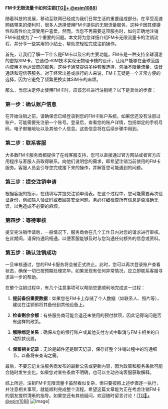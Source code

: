**FM卡无限流量卡如何注销[[TG💪+ @esim1088](https://t.me/s/esim1088)]**

随着科技的发展，移动互联网已经成为我们日常生活的重要组成部分。在享受高速网络带来的便利时，很多人选择使用FM卡提供的无限流量服务。这种卡因其便捷性和高性价比深受用户喜爱。然而，当您不再需要这项服务时，如何正确地注销FM卡就成为了一个重要的问题。本文将为您详细介绍FM卡无限流量卡的注销流程，并分享一些实用的小贴士，帮助您轻松完成注销操作。

首先，让我们了解一下什么是FM卡以及它的主要功能。FM卡是一种支持全球漫游的虚拟SIM卡，它通过eSIM技术实现无物理卡槽的设计，让用户能够在全球范围内使用本地运营商的服务。这种卡通常提供多种套餐选择，包括不限量流量、语音通话和短信等服务。对于经常出差或旅行的人来说，FM卡无疑是一个非常方便的选择，因为它避免了频繁更换实体SIM卡的麻烦。

那么，当您决定停止使用FM卡时，应该怎样进行注销呢？以下是具体的步骤：

### 第一步：确认账户信息
在开始注销之前，请确保您已经登录到您的FM卡账户系统。如果您还没有注册过账户，可能需要先注册一个账号。登录后，查看您的账户详情，包括绑定的手机号码、电子邮箱地址以及其他个人信息。这些信息将在后续步骤中用到。

### 第二步：联系客服
大多数FM卡服务商都提供了在线客服支持，您可以直接通过官方网站或者官方应用程序与客服人员取得联系。向他们说明您的需求，即希望注销当前使用的FM卡服务。客服人员会引导您完成接下来的操作，并解答您可能遇到的问题。

### 第三步：提交注销申请
根据客服的指示，在线填写并提交注销申请表。在这个过程中，您可能需要再次验证身份，例如输入验证码或者回答安全问题。务必仔细检查所有信息是否准确无误，以免造成不必要的麻烦。

### 第四步：等待审核
提交完注销申请后，一般情况下，服务商会在几个工作日内对您的请求进行审核。在此期间，请保持通讯畅通，以便客服能够及时与您沟通任何额外的信息或资料。

### 第五步：确认注销成功
一旦审核通过，您的FM卡服务将会被正式终止。此时，您可以再次登录账户查看状态，确保一切已按预期处理完毕。如果发现有任何异常情况，应立即联系客服寻求进一步的帮助。

在整个注销过程中，有几个注意事项可以帮助您更顺利地完成这一过程：

1. **提前备份重要数据**：如果您在FM卡上存储了个人数据（如联系人、照片等），建议在注销前将其备份到其他设备上。
   
2. **检查剩余余额**：有些服务商可能会退还未使用的预付款项，因此记得询问是否有这样的政策。

3. **解除绑定关系**：确保从您的银行账户或其他支付方式中取消与FM卡相关的自动扣款设置。

4. **保留相关记录**：无论是邮件还是聊天记录，保存好整个注销过程中的沟通细节，以备将来查询之需。

最后，不要忘记关注服务商发布的最新公告或更新内容，因为政策和服务条款可能会随时发生变化。如果您对某些条款不明确，也可以主动咨询客服获取解释。

综上所述，注销FM卡无限流量卡虽然看似复杂，但只要按照上述步骤逐一执行，并注意相关事项，就能顺利完成整个流程。希望这篇文章能为正在考虑注销FM卡的朋友提供清晰的指导。如果您还有其他疑问，欢迎随时留言讨论！[[TG💪+ @esim1088](https://t.me/s/esim1088) ![Image](https://i.postimg.cc/4NQfJmqS/Snipaste-2025-05-13-00-14-12.png)]